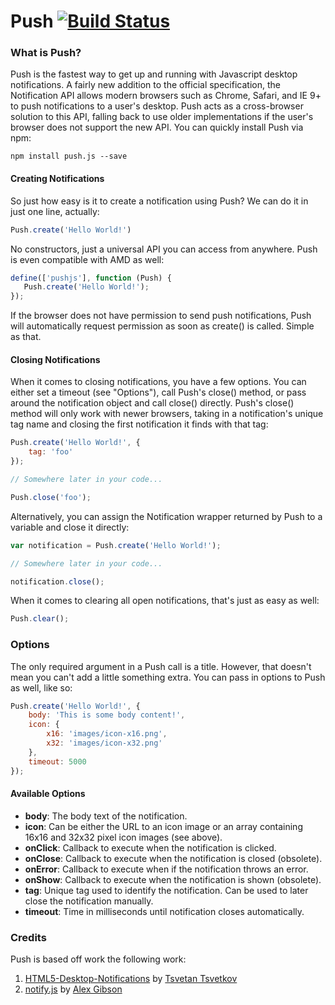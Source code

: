 # Push [![Build Status](https://travis-ci.org/Nickersoft/push.js.svg?branch=master)](https://travis-ci.org/Nickersoft/push.js)

### What is Push? ###

Push is the fastest way to get up and running with Javascript desktop notifications. A fairly new addition to the official specification, the Notification API allows modern browsers such as Chrome, Safari, and IE 9+ to push notifications to a user's desktop. Push acts as a cross-browser solution to this API, falling back to use  older implementations if the user's browser does not support the new API. You can quickly install Push via npm:

```
npm install push.js --save
```

#### Creating Notifications ####
So just how easy is it to create a notification using Push? We can do it in just one line, actually:

```javascript
Push.create('Hello World!')
```

No constructors, just a universal API you can access from anywhere. Push is even compatible with AMD as well:

```javascript
define(['pushjs'], function (Push) {
   Push.create('Hello World!');
});
```

If the browser does not have permission to send push notifications, Push will automatically request permission as soon as create() is called. Simple as that.

#### Closing Notifications ####
When it comes to closing notifications, you have a few options. You can either set a timeout (see "Options"), call Push's close() method, or pass around the notification object and call close() directly. Push's close() method will only work with newer browsers, taking in a notification's unique tag name and closing the first notification it finds with that tag:

```javascript
Push.create('Hello World!', {
    tag: 'foo'
});

// Somewhere later in your code...

Push.close('foo');
```

Alternatively, you can assign the Notification wrapper returned by Push to a variable and close it directly:

```javascript
var notification = Push.create('Hello World!');

// Somewhere later in your code...

notification.close();
```

When it comes to clearing all open notifications, that's just as easy as well:

```javascript
Push.clear();
```

### Options ###

The only required argument in a Push call is a title. However, that doesn't mean you can't add a little something extra. You can pass in options to Push as well, like so:

```javascript
Push.create('Hello World!', {
    body: 'This is some body content!',
    icon: {
        x16: 'images/icon-x16.png',
        x32: 'images/icon-x32.png'
    },
    timeout: 5000
});
```

#### Available Options ####

* __body__: The body text of the notification.
* __icon__: Can be either the URL to an icon image or an array containing 16x16 and 32x32 pixel icon images (see above).
* __onClick__: Callback to execute when the notification is clicked.
* __onClose__: Callback to execute when the notification is closed (obsolete).
* __onError__: Callback to execute when if the notification throws an error.
* __onShow__: Callback to execute when the notification is shown (obsolete).
* __tag__: Unique tag used to identify the notification. Can be used to later close the notification manually.
* __timeout__: Time in milliseconds until notification closes automatically.

### Credits ###
Push is based off work the following work:

1. [HTML5-Desktop-Notifications](https://github.com/ttsvetko/HTML5-Desktop-Notifications) by [Tsvetan Tsvetkov](https://github.com/ttsvetko)
2. [notify.js](https://github.com/alexgibson/notify.js) by [Alex Gibson](https://github.com/alexgibson)

